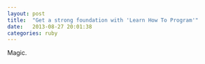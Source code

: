 ```yaml
---
layout: post
title:  "Get a strong foundation with 'Learn How To Program'"
date:   2013-08-27 20:01:38
categories: ruby
---
```


Magic.
